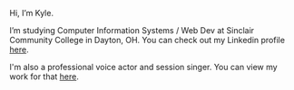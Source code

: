 Hi, I’m Kyle.

I’m studying Computer Information Systems / Web Dev at Sinclair Community College in Dayton, OH. You can check out my Linkedin profile <a href="https://www.linkedin.com/in/kylemarler1/" target="_blank">here<a/>.

I'm also a professional voice actor and session singer. You can view my work for that <a href="https://voiceofkyle.wordpress.com/" target="_blank">here<a/>. 


<!---
kmarler18/kmarler18 is a ✨ special ✨ repository because its `README.md` (this file) appears on your GitHub profile.
You can click the Preview link to take a look at your changes.
--->
